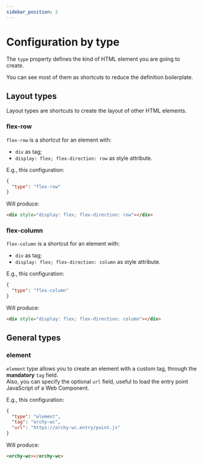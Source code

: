 ```yaml
---
sidebar_position: 2
---
```


# Configuration by type

The `type` property defines the kind of HTML element you are going to create.

You can see most of them as shortcuts to reduce the definition boilerplate.

## Layout types

Layout types are shortcuts to create the layout of other HTML elements.

### flex-row

`flex-row` is a shortcut for an element with:
- `div` as tag;
- `display: flex; flex-direction: row` as style attribute.

E.g., this configuration:

```json
{
  "type": "flex-row"
}
```

Will produce:

```html
<div style="display: flex; flex-direction: row"></div>
```

### flex-column

`flex-column` is a shortcut for an element with:
- `div` as tag;
- `display: flex; flex-direction: column` as style attribute.

E.g., this configuration:

```json
{
  "type": "flex-column"
}
```

Will produce:

```html
<div style="display: flex; flex-direction: column"></div>
```

## General types

### element

`element` type allows you to create an element with a custom tag, through the **mandatory** `tag` field.  
Also, you can specify the optional `url` field, useful to load the entry point JavaScript of a Web Component.

E.g., this configuration:

```json
{
  "type": "element",
  "tag": "orchy-wc",
  "url": "https://orchy-wc.entry/point.js"
}
```

Will produce:

```html
<orchy-wc></orchy-wc>
```